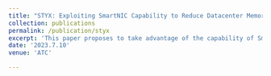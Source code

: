 ```yaml
---
title: "STYX: Exploiting SmartNIC Capability to Reduce Datacenter Memory Tax"
collection: publications
permalink: /publication/styx
excerpt: 'This paper proposes to take advantage of the capability of SmartNICs in the datacenter to offload a set of expensive kernel memory management tasks, so that the CPU cycles and cache pollution can be significantly reduced. '
date: '2023.7.10'
venue: 'ATC'

---
```



